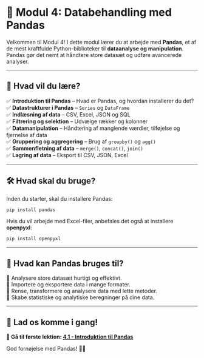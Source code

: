 # 🐼 **Modul 4: Databehandling med Pandas**  

Velkommen til Modul 4! I dette modul lærer du at arbejde med **Pandas**, et af de mest kraftfulde Python-biblioteker til **dataanalyse og manipulation**. Pandas gør det nemt at håndtere store datasæt og udføre avancerede analyser.

---

## 📌 **Hvad vil du lære?**  

✅ **Introduktion til Pandas** – Hvad er Pandas, og hvordan installerer du det?  
✅ **Datastrukturer i Pandas** – `Series` og `DataFrame`  
✅ **Indlæsning af data** – CSV, Excel, JSON og SQL  
✅ **Filtrering og selektion** – Udvælge rækker og kolonner  
✅ **Datamanipulation** – Håndtering af manglende værdier, tilføjelse og fjernelse af data  
✅ **Gruppering og aggregering** – Brug af `groupby()` og `agg()`  
✅ **Sammenfletning af data** – `merge()`, `concat()`, `join()`  
✅ **Lagring af data** – Eksport til CSV, JSON, Excel  

---

## 🛠 **Hvad skal du bruge?**  

Inden du starter, skal du installere Pandas:  

```bash
pip install pandas
```

Hvis du vil arbejde med Excel-filer, anbefales det også at installere **openpyxl**:  

```bash
pip install openpyxl
```

---

## 🚀 **Hvad kan Pandas bruges til?**  

🔹 Analysere store datasæt hurtigt og effektivt.  
🔹 Importere og eksportere data i mange formater.  
🔹 Rense, transformere og analysere data med lette metoder.  
🔹 Skabe statistiske og analytiske beregninger på dine data.  

---

## 🎯 **Lad os komme i gang!**  

**📌 Gå til første lektion: [4.1 - Introduktion til Pandas](4.1-Introduktion.md)**  

God fornøjelse med Pandas! 🐼🚀  
